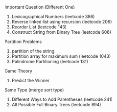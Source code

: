 Important Question (Different One)
1) Lexicographical Numbers  (leetcode 386)
2) Reverse linked list using recursion (leetcode 206)
3) Reorder List (leetcode 143)
4) Construct String from Binary Tree (leetcode 606)

Partition Problems
1) partition of the string
2) Partition array for maximum sum (leetcode 1043)
3) Palindrome Partitioning (leetcode 131)

Game Theory
1) Predict the Winner


Same Type (merge sort type)
1) Different Ways to Add Parentheses (leetcode 241)
2) All Possible Full Binary Trees (leetcode 894)



